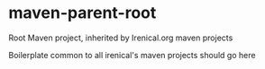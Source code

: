 # maven-parent-root
Root Maven project, inherited by Irenical.org maven projects

Boilerplate common to all irenical's maven projects should go here
